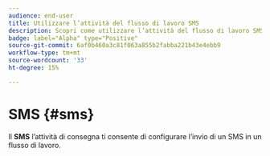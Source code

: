 ```yaml
---
audience: end-user
title: Utilizzare l’attività del flusso di lavoro SMS
description: Scopri come utilizzare l’attività del flusso di lavoro SMS
badge: label="Alpha" type="Positive"
source-git-commit: 6af0b460a3c81f063a855b2fabba221b43e4ebb9
workflow-type: tm+mt
source-wordcount: '33'
ht-degree: 15%

---
```



# SMS {#sms}

Il **SMS** l’attività di consegna ti consente di configurare l’invio di un SMS in un flusso di lavoro.


